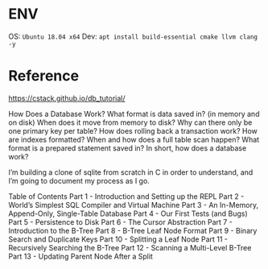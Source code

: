 # ENV
OS:  `Ubuntu 18.04 x64`
Dev: `apt install build-essential cmake llvm clang -y`

# Reference
https://cstack.github.io/db_tutorial/

How Does a Database Work?
What format is data saved in? (in memory and on disk)
When does it move from memory to disk?
Why can there only be one primary key per table?
How does rolling back a transaction work?
How are indexes formatted?
When and how does a full table scan happen?
What format is a prepared statement saved in?
In short, how does a database work?

I’m building a clone of sqlite from scratch in C in order to understand, and I’m going to document my process as I go.

Table of Contents
Part 1 - Introduction and Setting up the REPL
Part 2 - World’s Simplest SQL Compiler and Virtual Machine
Part 3 - An In-Memory, Append-Only, Single-Table Database
Part 4 - Our First Tests (and Bugs)
Part 5 - Persistence to Disk
Part 6 - The Cursor Abstraction
Part 7 - Introduction to the B-Tree
Part 8 - B-Tree Leaf Node Format
Part 9 - Binary Search and Duplicate Keys
Part 10 - Splitting a Leaf Node
Part 11 - Recursively Searching the B-Tree
Part 12 - Scanning a Multi-Level B-Tree
Part 13 - Updating Parent Node After a Split